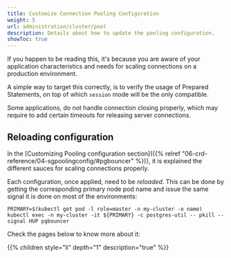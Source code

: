 ```yaml
---
title: Customize Connection Pooling Configuration
weight: 5
url: administration/cluster/pool
description: Details about how to update the pooling configuration.
showToc: true
---
```


If you happen to be reading this, it's because you are aware of your application characteristics and needs for scaling connections on a production environment.

A simple way to target this correctly, is to verify the usage of Prepared Statements, on top of which `session` mode will be the only compatible.

Some applications, do not handle connection closing properly, which may require to add certain timeouts for releasing server connections.


## Reloading configuration

In the [Customizing Pooling configuration section]({{% relref "06-crd-reference/04-sgpoolingconfig/#pgbouncer" %}}),
 it is explained the different sauces for scaling connections properly.

Each configuration, once applied, need to be _reloaded_. This can be done by getting the
 corresponding primary node pod name and issue the same signal it is done on most of the
 environments:

```
PRIMARY=$(kubectl get pod -l role=master -n my-cluster -o name)
kubectl exec -n my-cluster -it ${PRIMARY} -c postgres-util -- pkill --signal HUP pgbouncer
```

Check the pages below to know more about it: 

{{% children style="li" depth="1" description="true" %}}
